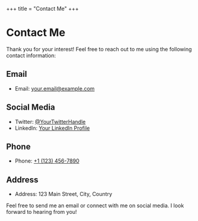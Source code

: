 +++
title = "Contact Me"
+++

# Contact Me

Thank you for your interest! Feel free to reach out to me using the following contact information:

## Email
- Email: [your.email@example.com](mailto:your.email@example.com)

## Social Media
- Twitter: [@YourTwitterHandle](https://twitter.com/YourTwitterHandle)
- LinkedIn: [Your LinkedIn Profile](https://www.linkedin.com/in/yourlinkedinprofile/)

## Phone
- Phone: [+1 (123) 456-7890](tel:+11234567890)

## Address
- Address: 123 Main Street, City, Country

Feel free to send me an email or connect with me on social media. I look forward to hearing from you!